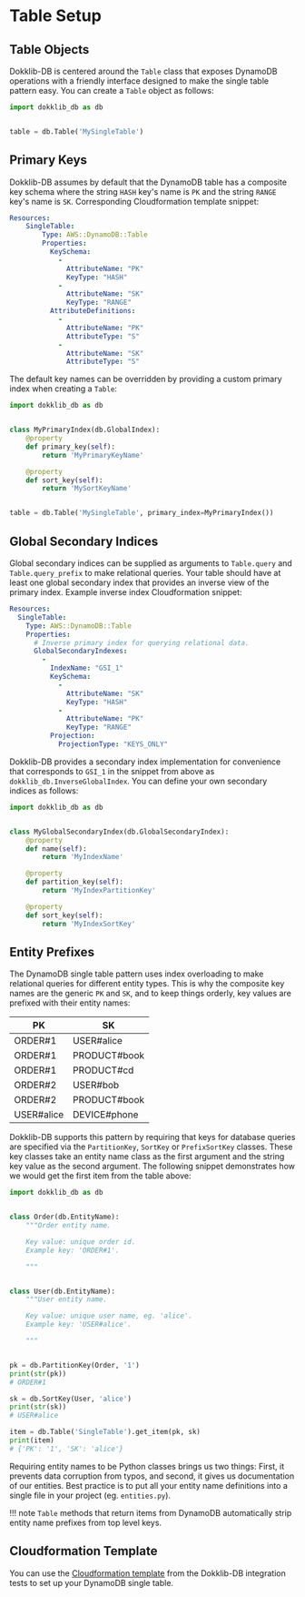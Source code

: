 # Table Setup

## Table Objects

Dokklib-DB is centered around the `Table` class that exposes DynamoDB operations with a friendly interface designed to make the single table pattern easy. You can create a `Table` object as follows:

```python
import dokklib_db as db


table = db.Table('MySingleTable')
```

## Primary Keys

Dokklib-DB assumes by default that the DynamoDB table has a composite key schema where the string `HASH` key's name is `PK` and the string `RANGE` key's name is `SK`. Corresponding Cloudformation template snippet:

```yaml
Resources:
    SingleTable:
        Type: AWS::DynamoDB::Table
        Properties:
          KeySchema:
            -
              AttributeName: "PK"
              KeyType: "HASH"
            -
              AttributeName: "SK"
              KeyType: "RANGE"
          AttributeDefinitions:
            -
              AttributeName: "PK"
              AttributeType: "S"
            -
              AttributeName: "SK"
              AttributeType: "S"
```

The default key names can be overridden by providing a custom primary index when creating a `Table`:

```python
import dokklib_db as db


class MyPrimaryIndex(db.GlobalIndex):
    @property
    def primary_key(self):
        return 'MyPrimaryKeyName'

    @property
    def sort_key(self):
        return 'MySortKeyName'


table = db.Table('MySingleTable', primary_index=MyPrimaryIndex())

```

## Global Secondary Indices

Global secondary indices can be supplied as arguments to `Table.query` and `Table.query_prefix` to make relational queries. Your table should have at least one global secondary index that provides an inverse view of the primary index. Example inverse index Cloudformation snippet:

```yaml
Resources:
  SingleTable:
    Type: AWS::DynamoDB::Table
    Properties:
      # Inverse primary index for querying relational data.
      GlobalSecondaryIndexes:
        -
          IndexName: "GSI_1"
          KeySchema:
            -
              AttributeName: "SK"
              KeyType: "HASH"
            -
              AttributeName: "PK"
              KeyType: "RANGE"
          Projection:
            ProjectionType: "KEYS_ONLY"
```

Dokklib-DB provides a secondary index implementation for convenience that corresponds to `GSI_1` in the snippet from above as `dokklib_db.InverseGlobalIndex`. You can define your own secondary indices as follows:

```python
import dokklib_db as db


class MyGlobalSecondaryIndex(db.GlobalSecondaryIndex):
    @property
    def name(self):
        return 'MyIndexName'

    @property
    def partition_key(self):
        return 'MyIndexPartitionKey'

    @property
    def sort_key(self):
        return 'MyIndexSortKey'

```

## Entity Prefixes

The DynamoDB single table pattern uses index overloading to make relational queries for different entity types. This is why the composite key names are the generic `PK` and `SK`, and to keep things orderly, key values are prefixed with their entity names:


PK             | SK 
-------------- | ------------- 
ORDER#1        | USER#alice
ORDER#1        | PRODUCT#book
ORDER#1        | PRODUCT#cd
ORDER#2        | USER#bob
ORDER#2        | PRODUCT#book
USER#alice     | DEVICE#phone

Dokklib-DB supports this pattern by requiring that keys for database queries are specified via the `PartitionKey`, `SortKey` or `PrefixSortKey` classes. These key classes take an entity name class as the first argument and the string key value as the second argument. The following snippet demonstrates how we would get the first item from the table above:

```python
import dokklib_db as db


class Order(db.EntityName):
    """Order entity name.

    Key value: unique order id.
    Example key: 'ORDER#1'.

    """


class User(db.EntityName):
    """User entity name.

    Key value: unique user name, eg. 'alice'.
    Example key: 'USER#alice'.

    """


pk = db.PartitionKey(Order, '1')
print(str(pk))
# ORDER#1

sk = db.SortKey(User, 'alice')
print(str(sk))
# USER#alice

item = db.Table('SingleTable').get_item(pk, sk)
print(item)
# {'PK': '1', 'SK': 'alice'}

```

Requiring entity names to be Python classes brings us two things: First, it prevents data corruption from typos, and second, it gives us documentation of our entities. Best practice is to put all your entity name definitions into a single file in your project (eg. `entities.py`).

!!! note
    `Table` methods that return items from DynamoDB automatically strip entity name prefixes from top level keys.

## Cloudformation Template

You can use the [Cloudformation template](https://github.com/dokklib/dokklib-db/blob/master/tests/integration/cloudformation.yml) from the Dokklib-DB integration tests to set up your DynamoDB single table.



